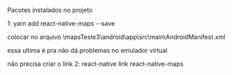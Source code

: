 Pacotes instalados no projeto

1: yarn add react-native-maps --save
	


colocar no  arquivo \mapsTeste3\android\app\src\main\AndroidManifest.xml  

<uses-permission android:name="android.permission.ACCESS_FINE_LOCATIONS" />

<meta-data
     android:name="com.google.android.geo.API_KEY"
     android:value="AIzaSyB1Z9KJesk94fXXzkPg87ocnyN7P5RX2GY"/>
<uses-library android:name="org.apache.http.legacy" android:required="false"/>                                  essa ultima é pra não dá problemas no emulador virtual




não precisa criar o link
2: react-native link react-native-maps